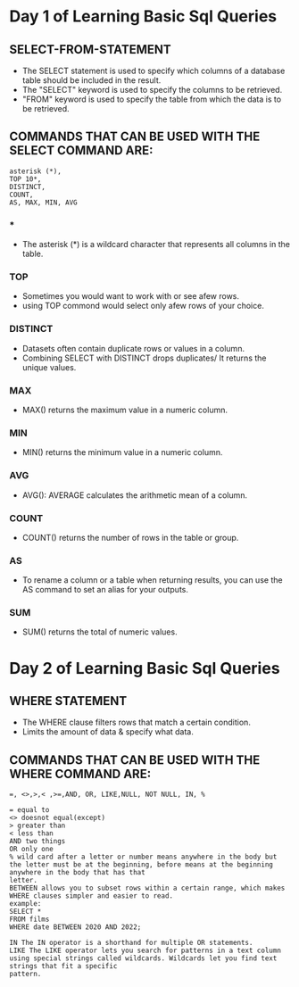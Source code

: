 # Day 1 of Learning Basic Sql Queries

## SELECT-FROM-STATEMENT
- The SELECT statement is used to specify which columns of a database table should be included in the result.
- The "SELECT" keyword is used to specify the columns to be retrieved.
- "FROM" keyword is used to specify the table from which the data is to be retrieved.

## COMMANDS THAT CAN BE USED WITH THE SELECT COMMAND ARE: 
    asterisk (*), 
    TOP 10*, 
    DISTINCT, 
    COUNT, 
    AS, MAX, MIN, AVG 

### *
- The asterisk (*) is a wildcard character that represents all columns in the table.

### TOP
- Sometimes you would want to work with or see afew rows.
- using TOP commond would select only afew rows of your choice.
  
### DISTINCT
- Datasets often contain duplicate rows or values in a column.
- Combining SELECT with DISTINCT drops duplicates/ It returns the unique values.

### MAX  
- MAX() returns the maximum value in a numeric column.
  
### MIN
- MIN() returns the minimum value in a numeric column.
  
### AVG
- AVG(): AVERAGE calculates the arithmetic mean of a column.

### COUNT  
- COUNT() returns the number of rows in the table or group.

### AS
- To rename a column or a table when returning results, you can use the AS command to set an alias for your outputs.
  
### SUM
- SUM() returns the total of numeric values.




# Day 2 of Learning Basic Sql Queries

## WHERE STATEMENT
- The WHERE clause filters rows that match a certain condition.
- Limits the amount of data & specify what data.

## COMMANDS THAT CAN BE USED WITH THE WHERE COMMAND ARE: 
    =, <>,>,< ,>=,AND, OR, LIKE,NULL, NOT NULL, IN, %
    
    = equal to
    <> doesnot equal(except)
    > greater than
    < less than
    AND two things 
    OR only one
    % wild card after a letter or number means anywhere in the body but the letter must be at the beginning, before means at the beginning anywhere in the body that has that 
    letter.
    BETWEEN allows you to subset rows within a certain range, which makes WHERE clauses simpler and easier to read.
    example:
    SELECT *
    FROM films
    WHERE date BETWEEN 2020 AND 2022;

    IN The IN operator is a shorthand for multiple OR statements.
    LIKE The LIKE operator lets you search for patterns in a text column using special strings called wildcards. Wildcards let you find text strings that fit a specific 
    pattern.
























